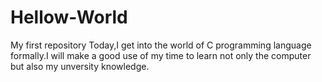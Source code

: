 # Hellow-World
My first repository
Today,I get into the world of C programming language formally.I will make a good use of my time to learn 
not only the computer but also my unversity knowledge.
